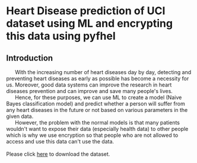 # Heart Disease prediction of UCI dataset using ML and encrypting this data using pyfhel

## Introduction
&nbsp;&nbsp;&nbsp;&nbsp;&nbsp;&nbsp;With the increasing number of heart diseases day by day, detecting and preventing heart diseases as early as possible has become a necessity for us. Moreover, good data systems can improve the research in heart diseases prevention and can improve and save many people's lives. <br />
&nbsp;&nbsp;&nbsp;&nbsp;&nbsp;&nbsp;Hence, for these purposes, we can use ML to create a model (Naive Bayes classification model) and predict whether a person will suffer from any heart diseases in the future or not based on various parameters in the given data. <br />
&nbsp;&nbsp;&nbsp;&nbsp;&nbsp;&nbsp;However, the problem with the normal models is that many patients wouldn't want to expose their data (especially health data) to other people which is why we use encryption so that people who are not allowed to access and use this data can't use the data. <br /> <br />
Please click [here](https://www.kaggle.com/johnsmith88/heart-disease-dataset) to download the dataset. 
